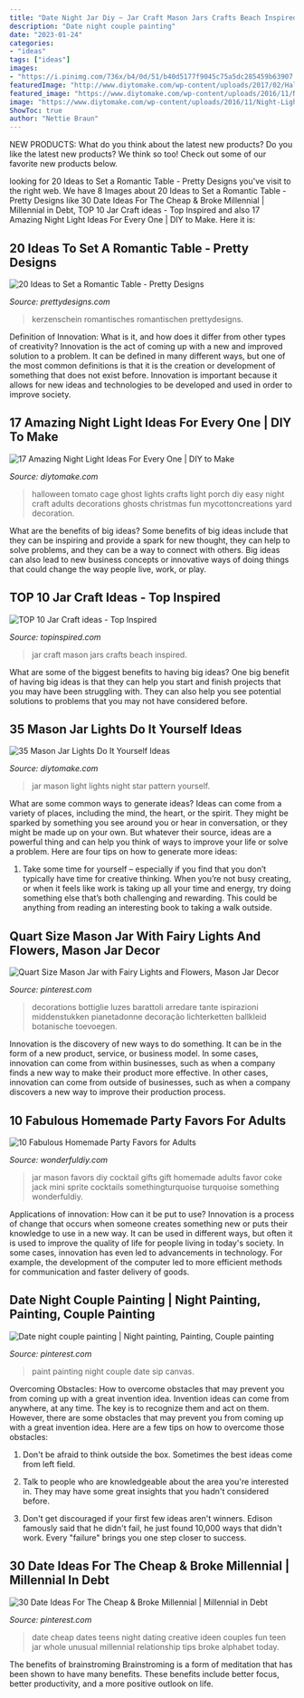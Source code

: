 ```yaml
---
title: "Date Night Jar Diy ~ Jar Craft Mason Jars Crafts Beach Inspired"
description: "Date night couple painting"
date: "2023-01-24"
categories:
- "ideas"
tags: ["ideas"]
images:
- "https://i.pinimg.com/736x/b4/0d/51/b40d5177f9045c75a5dc285459b63907.jpg"
featuredImage: "http://www.diytomake.com/wp-content/uploads/2017/02/Halloween-Porch-Night-Light.jpg"
featured_image: "https://www.diytomake.com/wp-content/uploads/2016/11/Night-Light-Star-Mason-Jar.jpg"
image: "https://www.diytomake.com/wp-content/uploads/2016/11/Night-Light-Star-Mason-Jar.jpg"
ShowToc: true
author: "Nettie Braun"
---
```



NEW PRODUCTS: What do you think about the latest new products?
Do you like the latest new products? We think so too! Check out some of our favorite new products below.

	

		
looking for 20 Ideas to Set a Romantic Table - Pretty Designs you've visit to the right web. We have 8 Images about 20 Ideas to Set a Romantic Table - Pretty Designs like 30 Date Ideas For The Cheap &amp; Broke Millennial | Millennial in Debt, TOP 10 Jar Craft ideas - Top Inspired and also 17 Amazing Night Light Ideas For Every One | DIY to Make. Here it is:
		
    
## 20 Ideas To Set A Romantic Table - Pretty Designs

<img loading=lazy src="https://www.prettydesigns.com/wp-content/uploads/2015/08/20-ideas-to-set-a-romantic-table15.jpg" onerror="this.onerror=null;this.src='https://tse2.mm.bing.net/th?id=OIP.jdcUf6fuDYC5kJvS797ZcwHaLH&amp;pid=15.1';" alt="20 Ideas to Set a Romantic Table - Pretty Designs">

_Source: prettydesigns.com_

>kerzenschein romantisches romantischen prettydesigns. 

	

Definition of Innovation: What is it, and how does it differ from other types of creativity?
Innovation is the act of coming up with a new and improved solution to a problem. It can be defined in many different ways, but one of the most common definitions is that it is the creation or development of something that does not exist before. Innovation is important because it allows for new ideas and technologies to be developed and used in order to improve society.

    
## 17 Amazing Night Light Ideas For Every One | DIY To Make

<img loading=lazy src="http://www.diytomake.com/wp-content/uploads/2017/02/Halloween-Porch-Night-Light.jpg" onerror="this.onerror=null;this.src='https://tse3.mm.bing.net/th?id=OIP.2sy-yPawYIJH0Z3yZW3NfgHaJ4&amp;pid=15.1';" alt="17 Amazing Night Light Ideas For Every One | DIY to Make">

_Source: diytomake.com_

>halloween tomato cage ghost lights crafts light porch diy easy night craft adults decorations ghosts christmas fun mycottoncreations yard decoration. 

	

What are the benefits of big ideas?
Some benefits of big ideas include that they can be inspiring and provide a spark for new thought, they can help to solve problems, and they can be a way to connect with others. Big ideas can also lead to new business concepts or innovative ways of doing things that could change the way people live, work, or play.

    
## TOP 10 Jar Craft Ideas - Top Inspired

<img loading=lazy src="https://topinspired.com/wp-content/uploads/2013/08/crafts-with-jars_05.jpg" onerror="this.onerror=null;this.src='https://tse4.mm.bing.net/th?id=OIP.aynrVXawp6a7E2e7ngPPCQHaLF&amp;pid=15.1';" alt="TOP 10 Jar Craft ideas - Top Inspired">

_Source: topinspired.com_

>jar craft mason jars crafts beach inspired. 

	

What are some of the biggest benefits to having big ideas?
One big benefit of having big ideas is that they can help you start and finish projects that you may have been struggling with. They can also help you see potential solutions to problems that you may not have considered before.

    
## 35 Mason Jar Lights Do It Yourself Ideas

<img loading=lazy src="https://www.diytomake.com/wp-content/uploads/2016/11/Night-Light-Star-Mason-Jar.jpg" onerror="this.onerror=null;this.src='https://tse3.mm.bing.net/th?id=OIP.l-YC_cGYG_f7X-HVC5kJrAHaLI&amp;pid=15.1';" alt="35 Mason Jar Lights Do It Yourself Ideas">

_Source: diytomake.com_

>jar mason light lights night star pattern yourself. 

	

What are some common ways to generate ideas?
Ideas can come from a variety of places, including the mind, the heart, or the spirit. They might be sparked by something you see around you or hear in conversation, or they might be made up on your own. But whatever their source, ideas are a powerful thing and can help you think of ways to improve your life or solve a problem. Here are four tips on how to generate more ideas: 
1. Take some time for yourself – especially if you find that you don’t typically have time for creative thinking. When you’re not busy creating, or when it feels like work is taking up all your time and energy, try doing something else that’s both challenging and rewarding. This could be anything from reading an interesting book to taking a walk outside. 

    
## Quart Size Mason Jar With Fairy Lights And Flowers, Mason Jar Decor

<img loading=lazy src="https://i.pinimg.com/736x/f1/47/5c/f1475c81270b06508b8f7f30192b9c82.jpg" onerror="this.onerror=null;this.src='https://tse2.mm.bing.net/th?id=OIP.5mO9u7XUE25KIeUk6dPnbAHaJ3&amp;pid=15.1';" alt="Quart Size Mason Jar with Fairy Lights and Flowers, Mason Jar Decor">

_Source: pinterest.com_

>decorations bottiglie luzes barattoli arredare tante ispirazioni middenstukken pianetadonne decoração lichterketten ballkleid botanische toevoegen. 

	

Innovation is the discovery of new ways to do something. It can be in the form of a new product, service, or business model. In some cases, innovation can come from within businesses, such as when a company finds a new way to make their product more effective. In other cases, innovation can come from outside of businesses, such as when a company discovers a new way to improve their production process.

    
## 10 Fabulous Homemade Party Favors For Adults

<img loading=lazy src="https://cdn.wonderfuldiy.com/wp-content/uploads/2016/01/mason-jar-cocktail-favors.jpg" onerror="this.onerror=null;this.src='https://tse3.mm.bing.net/th?id=OIP.mcxaSoSNCW5QuEcd7AqN-QHaLH&amp;pid=15.1';" alt="10 Fabulous Homemade Party Favors for Adults">

_Source: wonderfuldiy.com_

>jar mason favors diy cocktail gifts gift homemade adults favor coke jack mini sprite cocktails somethingturquoise turquoise something wonderfuldiy. 

	

Applications of innovation: How can it be put to use?
Innovation is a process of change that occurs when someone creates something new or puts their knowledge to use in a new way. It can be used in different ways, but often it is used to improve the quality of life for people living in today's society. In some cases, innovation has even led to advancements in technology. For example, the development of the computer led to more efficient methods for communication and faster delivery of goods.

    
## Date Night Couple Painting | Night Painting, Painting, Couple Painting

<img loading=lazy src="https://i.pinimg.com/736x/2f/da/df/2fdadf769d733fcab8bc85ab556e64c5--happy-marriage-paint-party.jpg" onerror="this.onerror=null;this.src='https://tse3.mm.bing.net/th?id=OIP.uXgIumAT_eAuSRzQAslikwHaNK&amp;pid=15.1';" alt="Date night couple painting | Night painting, Painting, Couple painting">

_Source: pinterest.com_

>paint painting night couple date sip canvas. 

	

Overcoming Obstacles: How to overcome obstacles that may prevent you from coming up with a great invention idea.
Invention ideas can come from anywhere, at any time. The key is to recognize them and act on them. However, there are some obstacles that may prevent you from coming up with a great invention idea. Here are a few tips on how to overcome those obstacles:
1) Don't be afraid to think outside the box. Sometimes the best ideas come from left field.

2) Talk to people who are knowledgeable about the area you're interested in. They may have some great insights that you hadn't considered before.

3) Don't get discouraged if your first few ideas aren't winners. Edison famously said that he didn't fail, he just found 10,000 ways that didn't work. Every "failure" brings you one step closer to success.

    
## 30 Date Ideas For The Cheap &amp; Broke Millennial | Millennial In Debt

<img loading=lazy src="https://i.pinimg.com/736x/b4/0d/51/b40d5177f9045c75a5dc285459b63907.jpg" onerror="this.onerror=null;this.src='https://tse1.mm.bing.net/th?id=OIP.nslc5COP96Z2mLJCoRpNDgHaLG&amp;pid=15.1';" alt="30 Date Ideas For The Cheap &amp; Broke Millennial | Millennial in Debt">

_Source: pinterest.com_

>date cheap dates teens night dating creative ideen couples fun teen jar whole unusual millennial relationship tips broke alphabet today. 

	

The benefits of brainstroming
Brainstroming is a form of meditation that has been shown to have many benefits. These benefits include better focus, better productivity, and a more positive outlook on life.

